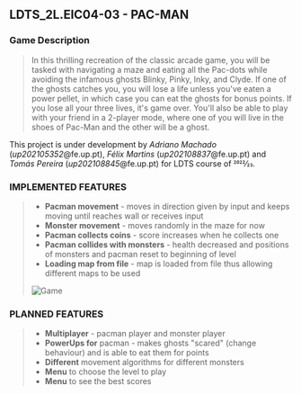## LDTS_2L.EIC04-03 - PAC-MAN

### Game Description
> In this thrilling recreation of the classic arcade game, you will be tasked with navigating a maze and eating all the Pac-dots while avoiding the infamous ghosts  Blinky, Pinky, Inky, and Clyde.
If one of the ghosts catches you, you will lose a life unless you've eaten a power pellet, in which case you can eat the ghosts for bonus points. If you lose all your three lives, it's game over.
You'll also be able to play with your friend in a 2-player mode, where one of you will live in the shoes of Pac-Man and the other will be a ghost.

This project is under development by *Adriano Machado* (*up202105352*@fe.up.pt), *Félix Martins* (*up202108837*@fe.up.pt) and *Tomás Pereira* (*up202108845*@fe.up.pt) for LDTS course of 2022⁄23.

### IMPLEMENTED FEATURES
>- **Pacman movement** - moves in direction given by input and keeps moving until reaches wall or receives input
>- **Monster movement** - moves randomly in the maze for now
>- **Pacman collects coins** - score increases when he collects one
>- **Pacman collides with monsters** - health decreased and positions of monsters and pacman reset to beginning of level
>- **Loading map from file** - map is loaded from file thus allowing different maps to be used
>
> ![Game](https://user-images.githubusercontent.com/93844395/206679100-3e22a3b3-ee42-4551-9136-0f37dbdeafa2.png)



### PLANNED FEATURES

>- **Multiplayer** - pacman player and monster player
>- **PowerUps for** pacman - makes ghosts "scared" (change behaviour) and is able to eat them for points
>- **Different** movement algorithms for different monsters
>- **Menu** to choose the level to play
>- **Menu** to see the best scores
